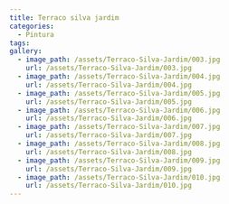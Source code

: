 ```yaml
---
title: Terraco silva jardim
categories:
  - Pintura
tags:
gallery:
  - image_path: /assets/Terraco-Silva-Jardim/003.jpg
    url: /assets/Terraco-Silva-Jardim/003.jpg
  - image_path: /assets/Terraco-Silva-Jardim/004.jpg
    url: /assets/Terraco-Silva-Jardim/004.jpg
  - image_path: /assets/Terraco-Silva-Jardim/005.jpg
    url: /assets/Terraco-Silva-Jardim/005.jpg
  - image_path: /assets/Terraco-Silva-Jardim/006.jpg
    url: /assets/Terraco-Silva-Jardim/006.jpg
  - image_path: /assets/Terraco-Silva-Jardim/007.jpg
    url: /assets/Terraco-Silva-Jardim/007.jpg
  - image_path: /assets/Terraco-Silva-Jardim/008.jpg
    url: /assets/Terraco-Silva-Jardim/008.jpg
  - image_path: /assets/Terraco-Silva-Jardim/009.jpg
    url: /assets/Terraco-Silva-Jardim/009.jpg
  - image_path: /assets/Terraco-Silva-Jardim/010.jpg
    url: /assets/Terraco-Silva-Jardim/010.jpg
---
```

